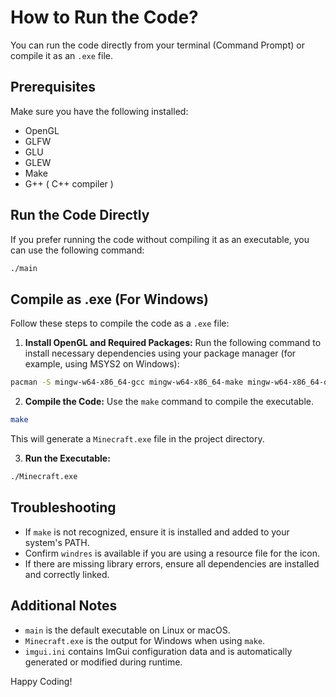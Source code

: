 # How to Run the Code?
You can run the code directly from your terminal (Command Prompt) or compile it as an `.exe` file.

## Prerequisites
Make sure you have the following installed:
- OpenGL
- GLFW
- GLU
- GLEW
- Make
- G++ ( C++ compiler )

## Run the Code Directly
If you prefer running the code without compiling it as an executable, you can use the following command:
```bash
./main
```

## Compile as .exe (For Windows)
Follow these steps to compile the code as a `.exe` file:

1. **Install OpenGL and Required Packages:**
Run the following command to install necessary dependencies using your package manager (for example, using MSYS2 on Windows):
```bash
pacman -S mingw-w64-x86_64-gcc mingw-w64-x86_64-make mingw-w64-x86_64-opengl mingw-w64-x86_64-glfw mingw-w64-x86_64-glu mingw-w64-x86_64-glew
```

2. **Compile the Code:**
Use the `make` command to compile the executable.
```bash
make
```
This will generate a `Minecraft.exe` file in the project directory.

3. **Run the Executable:**
```bash
./Minecraft.exe
```

## Troubleshooting
- If `make` is not recognized, ensure it is installed and added to your system's PATH.
- Confirm `windres` is available if you are using a resource file for the icon.
- If there are missing library errors, ensure all dependencies are installed and correctly linked.

## Additional Notes
- `main` is the default executable on Linux or macOS.
- `Minecraft.exe` is the output for Windows when using `make`.
- `imgui.ini` contains ImGui configuration data and is automatically generated or modified during runtime.

Happy Coding!

